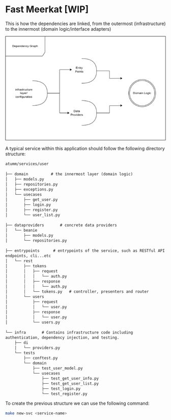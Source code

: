 # Fast Meerkat [WIP]

This is how the dependencies are linked, from the outermost (infrastructure) to the innermost (domain logic/interface adapters)

![dependency-graph](./docs/dependency-graph.png)



A typical service within this application should follow the following directory structure:
```
atumm/services/user

├── domain			# the innermost layer (domain logic)
│   ├── models.py
│   ├── repositories.py
│   ├── exceptions.py
│   └── usecases
│       ├── get_user.py
│       ├── login.py
│       ├── register.py
│       └── user_list.py

├── dataproviders		# concrete data providers
│   └── beanie
│       ├── models.py
│       └── repositories.py

├── entrypoints		 # entrypoints of the service, such as RESTful API endpoints, cli...etc
│   └── rest
│       ├── tokens
│       │   ├── request
│       │   │   └── auth.py
│       │   ├── response
│       │   │   └── auth.py
│       │   └── tokens.py	# controller, presenters and router
│       └── users
│           ├── request
│           │   └── user.py
│           ├── response
│           │   └── user.py
│           └── users.py

└── infra		# Contains infrastructure code including authentication, dependency injection, and testing.
    ├── di
    │   └── providers.py
    └── tests
        ├── conftest.py
        └── domain
            ├── test_user_model.py
            └── usecases
                ├── test_get_user_info.py
                ├── test_get_user_list.py
                ├── test_login.py
                └── test_register.py

```

To create the previous structure we can use the following command:
```bash
make new-svc <service-name>
```

